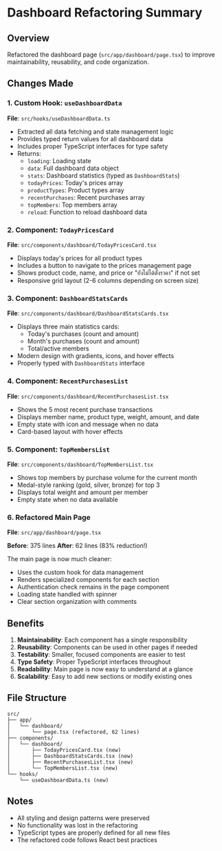 # Dashboard Refactoring Summary

## Overview
Refactored the dashboard page (`src/app/dashboard/page.tsx`) to improve maintainability, reusability, and code organization.

## Changes Made

### 1. Custom Hook: `useDashboardData`
**File**: `src/hooks/useDashboardData.ts`

- Extracted all data fetching and state management logic
- Provides typed return values for all dashboard data
- Includes proper TypeScript interfaces for type safety
- Returns:
  - `loading`: Loading state
  - `data`: Full dashboard data object
  - `stats`: Dashboard statistics (typed as `DashboardStats`)
  - `todayPrices`: Today's prices array
  - `productTypes`: Product types array
  - `recentPurchases`: Recent purchases array
  - `topMembers`: Top members array
  - `reload`: Function to reload dashboard data

### 2. Component: `TodayPricesCard`
**File**: `src/components/dashboard/TodayPricesCard.tsx`

- Displays today's prices for all product types
- Includes a button to navigate to the prices management page
- Shows product code, name, and price or "ยังไม่ได้ตั้งราคา" if not set
- Responsive grid layout (2-6 columns depending on screen size)

### 3. Component: `DashboardStatsCards`
**File**: `src/components/dashboard/DashboardStatsCards.tsx`

- Displays three main statistics cards:
  - Today's purchases (count and amount)
  - Month's purchases (count and amount)
  - Total/active members
- Modern design with gradients, icons, and hover effects
- Properly typed with `DashboardStats` interface

### 4. Component: `RecentPurchasesList`
**File**: `src/components/dashboard/RecentPurchasesList.tsx`

- Shows the 5 most recent purchase transactions
- Displays member name, product type, weight, amount, and date
- Empty state with icon and message when no data
- Card-based layout with hover effects

### 5. Component: `TopMembersList`
**File**: `src/components/dashboard/TopMembersList.tsx`

- Shows top members by purchase volume for the current month
- Medal-style ranking (gold, silver, bronze) for top 3
- Displays total weight and amount per member
- Empty state when no data available

### 6. Refactored Main Page
**File**: `src/app/dashboard/page.tsx`

**Before**: 375 lines
**After**: 62 lines (83% reduction!)

The main page is now much cleaner:
- Uses the custom hook for data management
- Renders specialized components for each section
- Authentication check remains in the page component
- Loading state handled with spinner
- Clear section organization with comments

## Benefits

1. **Maintainability**: Each component has a single responsibility
2. **Reusability**: Components can be used in other pages if needed
3. **Testability**: Smaller, focused components are easier to test
4. **Type Safety**: Proper TypeScript interfaces throughout
5. **Readability**: Main page is now easy to understand at a glance
6. **Scalability**: Easy to add new sections or modify existing ones

## File Structure

```
src/
├── app/
│   └── dashboard/
│       └── page.tsx (refactored, 62 lines)
├── components/
│   └── dashboard/
│       ├── TodayPricesCard.tsx (new)
│       ├── DashboardStatsCards.tsx (new)
│       ├── RecentPurchasesList.tsx (new)
│       └── TopMembersList.tsx (new)
└── hooks/
    └── useDashboardData.ts (new)
```

## Notes

- All styling and design patterns were preserved
- No functionality was lost in the refactoring
- TypeScript types are properly defined for all new files
- The refactored code follows React best practices

